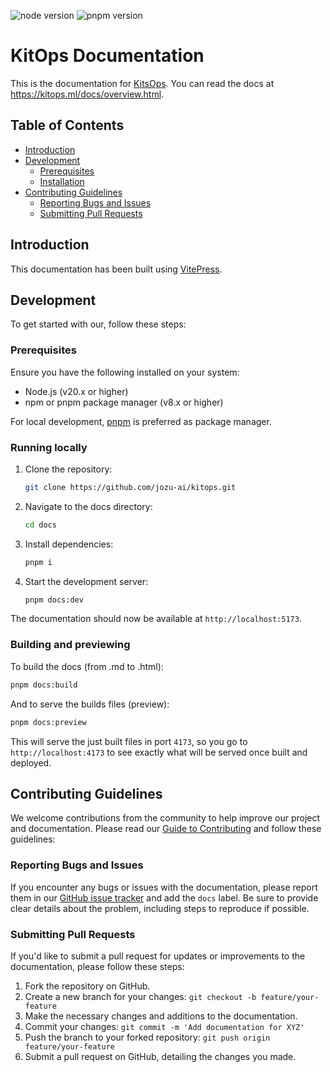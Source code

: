 ![node version](https://img.shields.io/badge/node-v20-brightgreen)
![pnpm version](https://img.shields.io/badge/pnpm-v8-brightgreen)

# KitOps Documentation

This is the documentation for [KitsOps](https://kitops.ml). You can read the docs at https://kitops.ml/docs/overview.html.

## Table of Contents

- [Introduction](#introduction)
- [Development](#development)
  * [Prerequisites](#prerequisites)
  * [Installation](#installation)
- [Contributing Guidelines](#contributing-guidelines)
  + [Reporting Bugs and Issues](#reporting-bugs-and-issues)
  + [Submitting Pull Requests](#submitting-pull-requests)

## Introduction

This documentation has been built using [VitePress](https://vitepress.dev/).

## Development

To get started with our, follow these steps:

### Prerequisites

Ensure you have the following installed on your system:
* Node.js (v20.x or higher)
* npm or pnpm package manager (v8.x or higher)

For local development, [pnpm](https://pnpm.io/) is preferred as package manager.

### Running locally

1. Clone the repository:
   ```sh
   git clone https://github.com/jozu-ai/kitops.git
   ```
2. Navigate to the docs directory:
   ```sh
   cd docs
   ```
3. Install dependencies:
   ```sh
   pnpm i
   ```
4. Start the development server:
   ```sh
   pnpm docs:dev
   ```

The documentation should now be available at `http://localhost:5173`.

### Building and previewing

To build the docs (from .md to .html):

```sh
pnpm docs:build
```

And to serve the builds files (preview):

```sh
pnpm docs:preview
```

This will serve the just built files in port `4173`, so you go to `http://localhost:4173` to see exactly what will be served once built and deployed.


## Contributing Guidelines

We welcome contributions from the community to help improve our project and documentation. Please read our [Guide to Contributing](../CONTRIBUTING.md) and follow these guidelines:

### Reporting Bugs and Issues

If you encounter any bugs or issues with the documentation, please report them in our [GitHub issue tracker](https://github.com/jozu-ai/kitops/issues) and add the `docs` label. Be sure to provide clear details about the problem, including steps to reproduce if possible.

### Submitting Pull Requests

If you'd like to submit a pull request for updates or improvements to the documentation, please follow these steps:

1. Fork the repository on GitHub.
2. Create a new branch for your changes: `git checkout -b feature/your-feature`
3. Make the necessary changes and additions to the documentation.
4. Commit your changes: `git commit -m 'Add documentation for XYZ'`
5. Push the branch to your forked repository: `git push origin feature/your-feature`
6. Submit a pull request on GitHub, detailing the changes you made.
